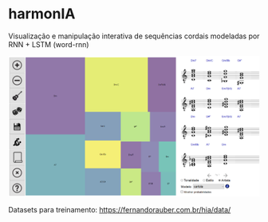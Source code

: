 # harmonIA
Visualização e manipulação interativa de sequências cordais modeladas por RNN + LSTM (word-rnn)

![Interface](UI.png?raw=true "Interface")

Datasets para treinamento:
https://fernandorauber.com.br/hia/data/
